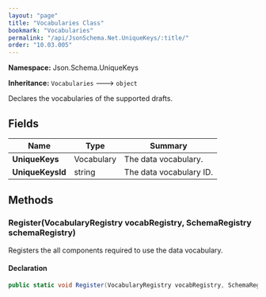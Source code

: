 ```yaml
---
layout: "page"
title: "Vocabularies Class"
bookmark: "Vocabularies"
permalink: "/api/JsonSchema.Net.UniqueKeys/:title/"
order: "10.03.005"
---
```

**Namespace:** Json.Schema.UniqueKeys

**Inheritance:**
`Vocabularies`
 🡒 
`object`

Declares the vocabularies of the supported drafts.

## Fields

| Name | Type | Summary |
|---|---|---|
| **UniqueKeys** | Vocabulary | The data vocabulary. |
| **UniqueKeysId** | string | The data vocabulary ID. |

## Methods

### Register(VocabularyRegistry vocabRegistry, SchemaRegistry schemaRegistry)

Registers the all components required to use the data vocabulary.

#### Declaration

```c#
public static void Register(VocabularyRegistry vocabRegistry, SchemaRegistry schemaRegistry)
```



